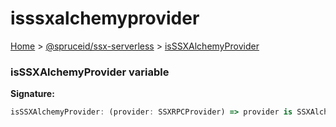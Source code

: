 # isssxalchemyprovider

[Home](index.md) > [@spruceid/ssx-serverless](ssx-serverless.md) > [isSSXAlchemyProvider](ssx-serverless.isssxalchemyprovider.md)

### isSSXAlchemyProvider variable

**Signature:**

```typescript
isSSXAlchemyProvider: (provider: SSXRPCProvider) => provider is SSXAlchemyProvider
```
